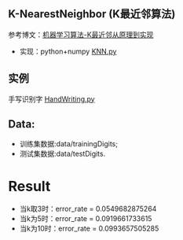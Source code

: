 ## K-NearestNeighbor (K最近邻算法)

参考博文：[机器学习算法-K最近邻从原理到实现](http://www.csuldw.com/2015/05/21/2015-05-21-KNN/)

- 实现：python+numpy   [KNN.py](https://github.com/csuldw/MachineLearning/blob/master/KNN/KNN.py)

## 实例

手写识别字 [HandWriting.py](https://github.com/csuldw/MachineLearning/blob/master/KNN/HandWriting.py)

## Data:

- 训练集数据:data/trainingDigits; 
- 测试集数据:data/testDigits.

# Result

- 当k取3时：error_rate = 0.0549682875264
- 当k为5时：error_rate = 0.0919661733615
- 当k为10时：error_rate = 0.0993657505285
